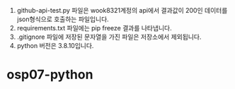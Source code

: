 1. github-api-test.py 파일은 wook8321계정의 api에서 결과값이 200인 데이터를 json형식으로 호출하는 파일입니다. 
2. requirements.txt 파일에는 pip freeze 결과를 나타냅니다.
3. .gitignore 파일에 저장된 문자열을 가진 파일은 저장소에서 제외됩니다.
4. python 버전은 3.8.10입니다. 
# osp07-python
